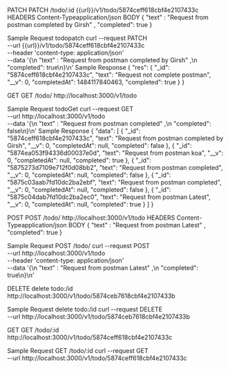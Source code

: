 PATCH PATCH /todo/:id
{{url}}/v1/todo/5874ceff618cbf4e2107433c
HEADERS
Content-Typeapplication/json
BODY
{
 "text" : "Request from postman completed by Girsh" ,
 "completed": true
}


Sample Request
todopatch
curl --request PATCH \
  --url {{url}}/v1/todo/5874ceff618cbf4e2107433c \
  --header 'content-type: application/json' \
  --data '{\n "text" : "Request from postman completed by Girsh" ,\n "completed": true\n}\n'
Sample Response
{
  "res": {
    "_id": "5874ceff618cbf4e2107433c",
    "text": "Request not complete  postman",
    "__v": 0,
    "completedAt": 1484117840463,
    "completed": true
  }
}


GET GET /todo/
http://localhost:3000/v1/todo


Sample Request
todoGet
curl --request GET \
  --url http://localhost:3000/v1/todo \
  --data '{\n "text" : "Request from postman completed" ,\n "completed": false\n}\n'
Sample Response
{
  "data": [
    {
      "_id": "5874ceff618cbf4e2107433c",
      "text": "Request from postman completed by Girsh",
      "__v": 0,
      "completedAt": null,
      "completed": false
    },
    {
      "_id": "5874ea053f94336d00037e0d",
      "text": "Request from postman koa",
      "__v": 0,
      "completedAt": null,
      "completed": true
    },
    {
      "_id": "5875273d7109e712f0d08bb2",
      "text": "Request from postman completed",
      "__v": 0,
      "completedAt": null,
      "completed": false
    },
    {
      "_id": "5875c03aab7fd10dc2ba2ebf",
      "text": "Request from postman completed",
      "__v": 0,
      "completedAt": null,
      "completed": false
    },
    {
      "_id": "5875c04dab7fd10dc2ba2ec0",
      "text": "Request from postman Latest",
      "__v": 0,
      "completedAt": null,
      "completed": true
    }
  ]
}


POST POST /todo/
http://localhost:3000/v1/todo
HEADERS
Content-Typeapplication/json
BODY
{
 "text" : "Request from postman Latest" ,
 "completed": true
}


Sample Request
POST /todo/
curl --request POST \
  --url http://localhost:3000/v1/todo \
  --header 'content-type: application/json' \
  --data '{\n "text" : "Request from postman Latest" ,\n "completed": true\n}\n'


DELETE delete todo:/id
http://localhost:3000/v1/todo/5874ceb7618cbf4e2107433b


Sample Request
delete todo:/id
curl --request DELETE \
  --url http://localhost:3000/v1/todo/5874ceb7618cbf4e2107433b


GET GET /todo/:id
http://localhost:3000/v1/todo/5874ceff618cbf4e2107433c


Sample Request
GET /todo/:id
curl --request GET \
  --url http://localhost:3000/v1/todo/5874ceff618cbf4e2107433c
